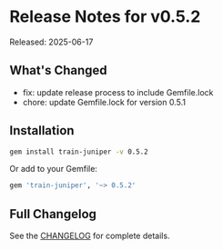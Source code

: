 # Release Notes for v0.5.2

Released: 2025-06-17

## What's Changed

- fix: update release process to include Gemfile.lock
- chore: update Gemfile.lock for version 0.5.1

## Installation

```bash
gem install train-juniper -v 0.5.2
```

Or add to your Gemfile:

```ruby
gem 'train-juniper', '~> 0.5.2'
```

## Full Changelog

See the [CHANGELOG](/CHANGELOG/) for complete details.
